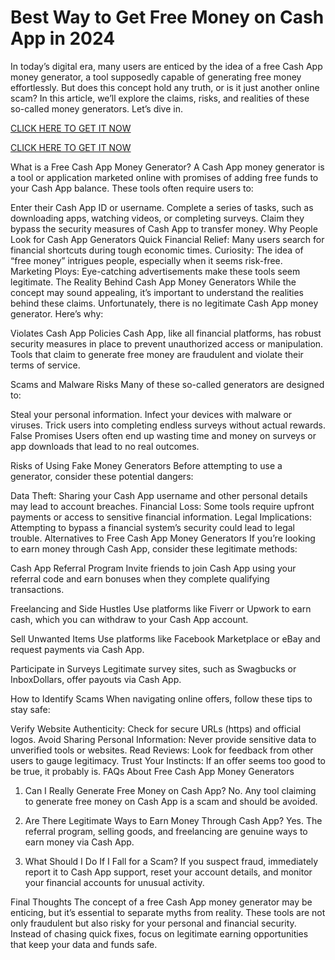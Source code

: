 # Best Way to Get Free Money on Cash App in 2024

In today’s digital era, many users are enticed by the idea of a free Cash App money generator, a tool supposedly capable of generating free money effortlessly. But does this concept hold any truth, or is it just another online scam? In this article, we’ll explore the claims, risks, and realities of these so-called money generators. Let’s dive in.

[CLICK HERE TO GET IT NOW](https://www.footlogix.com/Footlogix/media/Before-and-After/cashappsss_1.html)

[CLICK HERE TO GET IT NOW](https://www.footlogix.com/Footlogix/media/Before-and-After/cashappsss_1.html)


What is a Free Cash App Money Generator?
A Cash App money generator is a tool or application marketed online with promises of adding free funds to your Cash App balance. These tools often require users to:

Enter their Cash App ID or username.
Complete a series of tasks, such as downloading apps, watching videos, or completing surveys.
Claim they bypass the security measures of Cash App to transfer money.
Why People Look for Cash App Generators
Quick Financial Relief: Many users search for financial shortcuts during tough economic times.
Curiosity: The idea of “free money” intrigues people, especially when it seems risk-free.
Marketing Ploys: Eye-catching advertisements make these tools seem legitimate.
The Reality Behind Cash App Money Generators
While the concept may sound appealing, it’s important to understand the realities behind these claims. Unfortunately, there is no legitimate Cash App money generator. Here’s why:

Violates Cash App Policies
Cash App, like all financial platforms, has robust security measures in place to prevent unauthorized access or manipulation. Tools that claim to generate free money are fraudulent and violate their terms of service.

Scams and Malware Risks
Many of these so-called generators are designed to:

Steal your personal information.
Infect your devices with malware or viruses.
Trick users into completing endless surveys without actual rewards.
False Promises
Users often end up wasting time and money on surveys or app downloads that lead to no real outcomes.

Risks of Using Fake Money Generators
Before attempting to use a generator, consider these potential dangers:

Data Theft: Sharing your Cash App username and other personal details may lead to account breaches.
Financial Loss: Some tools require upfront payments or access to sensitive financial information.
Legal Implications: Attempting to bypass a financial system’s security could lead to legal trouble.
Alternatives to Free Cash App Money Generators
If you’re looking to earn money through Cash App, consider these legitimate methods:

Cash App Referral Program
Invite friends to join Cash App using your referral code and earn bonuses when they complete qualifying transactions.

Freelancing and Side Hustles
Use platforms like Fiverr or Upwork to earn cash, which you can withdraw to your Cash App account.

Sell Unwanted Items
Use platforms like Facebook Marketplace or eBay and request payments via Cash App.

Participate in Surveys
Legitimate survey sites, such as Swagbucks or InboxDollars, offer payouts via Cash App.

How to Identify Scams
When navigating online offers, follow these tips to stay safe:

Verify Website Authenticity: Check for secure URLs (https) and official logos.
Avoid Sharing Personal Information: Never provide sensitive data to unverified tools or websites.
Read Reviews: Look for feedback from other users to gauge legitimacy.
Trust Your Instincts: If an offer seems too good to be true, it probably is.
FAQs About Free Cash App Money Generators
1. Can I Really Generate Free Money on Cash App?
No. Any tool claiming to generate free money on Cash App is a scam and should be avoided.

2. Are There Legitimate Ways to Earn Money Through Cash App?
Yes. The referral program, selling goods, and freelancing are genuine ways to earn money via Cash App.

3. What Should I Do If I Fall for a Scam?
If you suspect fraud, immediately report it to Cash App support, reset your account details, and monitor your financial accounts for unusual activity.

Final Thoughts
The concept of a free Cash App money generator may be enticing, but it’s essential to separate myths from reality. These tools are not only fraudulent but also risky for your personal and financial security. Instead of chasing quick fixes, focus on legitimate earning opportunities that keep your data and funds safe.

